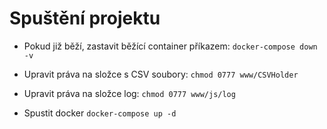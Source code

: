 
# Spuštění projektu

- Pokud již běží, zastavit běžící container příkazem: `docker-compose down -v`

- Upravit práva na složce s CSV soubory: `chmod 0777 www/CSVHolder`

- Upravit práva na složce log: `chmod 0777 www/js/log`

- Spustit docker `docker-compose up -d`
